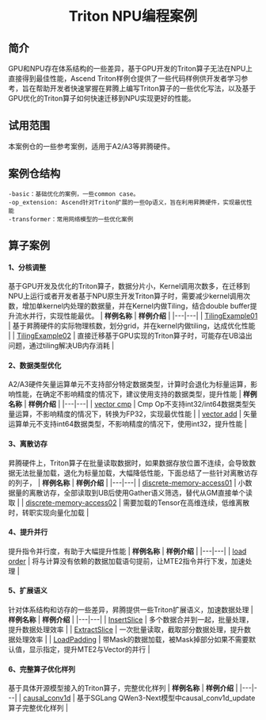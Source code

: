 <div align="center">
<p align="center">
   <h1>Triton NPU编程案例</h1>
</p>
</div>

## 简介
GPU和NPU存在体系结构的一些差异，基于GPU开发的Triton算子无法在NPU上直接得到最佳性能，Ascend Triton样例仓提供了一些代码样例供开发者学习参考，旨在帮助开发者快速掌握在昇腾上编写Triton算子的一些优化写法，以及基于GPU优化的Triton算子如何快速迁移到NPU实现更好的性能。

## 试用范围
本案例仓的一些参考案例，适用于A2/A3等昇腾硬件。

## 案例仓结构

```
-basic：基础优化的案例，一些common case。
-op_extension: Ascend针对Triton扩展的一些Op语义，旨在利用昇腾硬件，实现最优性能
-transformer：常用网络模型的一些优化案例
```

## 算子案例
#### 1、分核调整
基于GPU开发及优化的Triton算子，数据分片小，Kernel调用次数多，在迁移到NPU上运行或者开发者基于NPU原生开发Triton算子时，需要减少kernel调用次数，增加单kernel内处理的数据量，并在Kernel内做Tiling，结合double buffer提升流水并行，实现性能最优。
|  **样例名称**  |  **样例介绍**  |
|---|---|
| [TilingExample01](https://github.com/Ascend/triton-ascend-examples/blob/main/basic/006-core_spliting.zh.md) | 基于昇腾硬件的实际物理核数，划分grid，并在kernel内做tiling，达成优化性能 | 
| [TilingExample02](https://github.com/Ascend/triton-ascend-examples/blob/main/basic/003-ub_overflow.zh.md) | 直接迁移基于GPU实现的Triton算子时，可能存在UB溢出问题，通过tiling解决UB内存消耗 |

#### 2、数据类型优化
A2/A3硬件矢量运算单元不支持部分特定数据类型，计算时会退化为标量运算，影响性能，在确定不影响精度的情况下，建议使用支持的数据类型，提升性能
|  **样例名称**  |  **样例介绍**  |
|---|---|
| [vector cmp](https://github.com/Ascend/triton-ascend-examples/blob/main/basic/002-vector_cmp.zh.md) | Cmp Op不支持int32/int64数据类型矢量运算，不影响精度的情况下，转换为FP32，实现最优性能 |
| [vector add](https://github.com/Ascend/triton-ascend-examples/blob/main/basic/001-vector_add.zh.md) | 矢量运算单元不支持int64数据类型，不影响精度的情况下，使用int32，提升性能 | 

#### 3、离散访存
昇腾硬件上，Triton算子在批量读取数据时，如果数据存放位置不连续，会导致数据无法批量加载，退化为标量加载，大幅降低性能，下面总结了一些针对离散访存的列子，
|  **样例名称**  |  **样例介绍**  |
|---|---|
| [discrete-memory-access01](https://github.com/Ascend/triton-ascend-examples/blob/main/basic/004-discrete_memory_access.zh.md) | 小数据量的离散访存，全部读取到UB后使用Gather语义筛选，替代从GM直接单个读取 |
| [discrete-memory-access02](https://github.com/Ascend/triton-ascend-examples/blob/main/transformer/003-decode_grouped_attention.md) | 需要加载的Tensor在高维连续，低维离散时，转职实现向量化加载 |


#### 4、提升并行
提升指令并行度，有助于大幅提升性能
|  **样例名称**  |  **样例介绍**  |
|---|---|
| [load order](https://github.com/Ascend/triton-ascend-examples/blob/main/basic/005-load_order.zh.md) | 将与计算没有依赖的数据加载语句提前，让MTE2指令并行下发，加速处理 |

#### 5、扩展语义
针对体系结构和访存的一些差异，昇腾提供一些Triton扩展语义，加速数据处理
|  **样例名称**  |  **样例介绍**  |
|---|---|
| [InsertSlice](https://github.com/Ascend/triton-ascend-examples/blob/main/op_extension/001-insert_slice.zh.md) | 多个数据合并到一起，批量处理，提升数据处理效率 |
| [ExtractSlice](https://github.com/Ascend/triton-ascend-examples/blob/main/op_extension/002-extract_slice.zh.md) | 一次批量读取，截取部分数据处理，提升数据处理效率 |
| [LoadPadding](https://github.com/Ascend/triton-ascend-examples/blob/main/op_extension/003-load_care_padding.md) | 带Mask的数据加载，被Mask掉部分如果不需要默认值，显示指定，提升MTE2与Vector的并行 |

#### 6、完整算子优化样列
基于具体开源模型接入的Triton算子，完整优化样列
|  **样例名称**  |  **样例介绍**  |
|---|---|
| [causal_conv1d](https://github.com/Ascend/triton-ascend-examples/blob/main/transformer/004-fused-cat-slice-conv1d.zh.md) | 基于SGLang QWen3-Next模型中causal_conv1d_update算子完整优化样列 |




